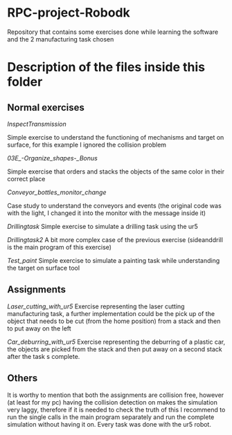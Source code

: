 # RPC-project-Robodk
Repository that contains some exercises done while learning the software and the 2 manufacturing task chosen

# Description of the files inside this folder
## Normal exercises
*InspectTransmission*
  
  Simple exercise to understand the functioning of mechanisms and target on surface, for this example I ignored the collision problem
  
*03E_-_Organize_shapes_-_Bonus*
  
  Simple exercise that orders and stacks the objects of the same color in their correct place
  
*Conveyor_bottles_monitor_change*
  
  Case study to understand the conveyors and events (the original code was with the light, I changed it into the monitor with the message inside it)
  
*Drillingtask*
  Simple exercise to simulate a drilling task using the ur5
  
*Drillingtask2*
  A bit more complex case of the previous exercise (sideanddrill is the main program of this exercise)
  
*Test_paint*
  Simple exercise to simulate a painting task while understanding the target on surface tool


## Assignments

*Laser_cutting_with_ur5*
  Exercise representing the laser cutting manufacturing task, a further implementation could be the pick up of the object that needs to be cut (from the home position) from a stack
  and then to put away on the left
  
*Car_deburring_with_ur5*
  Exercise representing the deburring of a plastic car, the objects are picked from the stack and then put away on a second stack after the task s complete.

## Others
It is worthy to mention that both the assignments are collision free, however (at least for my pc) having the collision detection on makes the simulation very laggy, therefore if it is needed to check the truth of this I recommend to run the single calls in the main program separately and run the complete simulation without having it on.
Every task was done with the ur5 robot.
